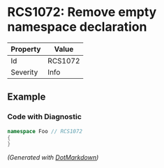 # RCS1072: Remove empty namespace declaration

| Property | Value   |
| -------- | ------- |
| Id       | RCS1072 |
| Severity | Info    |

## Example

### Code with Diagnostic

```csharp
namespace Foo // RCS1072
{
}
```


*\(Generated with [DotMarkdown](http://github.com/JosefPihrt/DotMarkdown)\)*